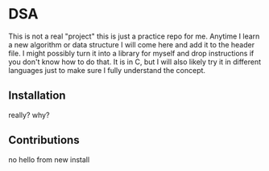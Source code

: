 # DSA
This is not a real "project" this is just a practice repo for me. Anytime I learn
a new algorithm or data structure I will come here and add it to the header file.
I might possibly turn it into a library for myself and drop instructions if
you don't know how to do that. It is in C, but I will also likely try it in
different languages just to make sure I fully understand the concept.

## Installation
really? why?

## Contributions
no hello from new install
